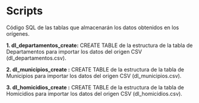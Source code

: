 # Scripts

Código SQL de las tablas que almacenarán los datos obtenidos en los orígenes.


**1. dl_departamentos_create:** CREATE TABLE de la estructura de la tabla de Departamentos para importar los datos del origen CSV (dl_departamentos.csv).

**2. dl_municipios_create :** CREATE TABLE de la estructura de la tabla de Municipios para importar los datos del origen CSV (dl_municipios.csv).

**3. dl_homicidios_create :** CREATE TABLE de la estructura de la tabla de Homicidios para importar los datos del origen CSV (dl_homicidios.csv).
